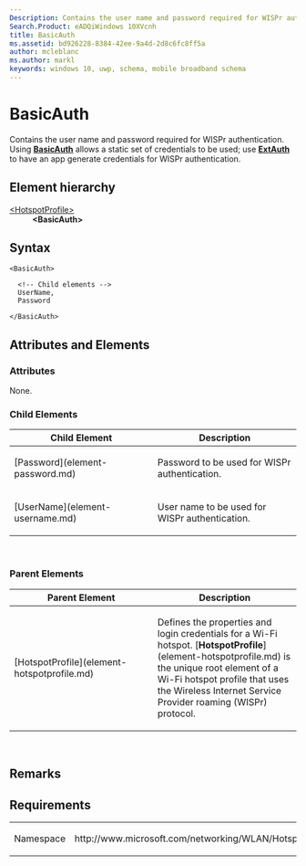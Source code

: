 ```yaml
---
Description: Contains the user name and password required for WISPr authentication.
Search.Product: eADQiWindows 10XVcnh
title: BasicAuth
ms.assetid: bd926228-8384-42ee-9a4d-2d8c6fc8ff5a
author: mcleblanc
ms.author: markl
keywords: windows 10, uwp, schema, mobile broadband schema
---
```


# BasicAuth


Contains the user name and password required for WISPr authentication. Using [**BasicAuth**](element-basicauth.md) allows a static set of credentials to be used; use [**ExtAuth**](element-extauth.md) to have an app generate credentials for WISPr authentication.

## Element hierarchy

<dl>
<dt><a href="element-hotspotprofile.md">&lt;HotspotProfile&gt;</a></dt>
<dd><b>&lt;BasicAuth&gt;</b></dd>
</dl>

## Syntax

``` syntax
<BasicAuth>

  <!-- Child elements -->
  UserName,
  Password

</BasicAuth>
```

## Attributes and Elements


### Attributes

None.

### Child Elements

<table>
<colgroup>
<col width="50%" />
<col width="50%" />
</colgroup>
<thead>
<tr class="header">
<th>Child Element</th>
<th>Description</th>
</tr>
</thead>
<tbody>
<tr class="odd">
<td>[Password](element-password.md)</td>
<td><p>Password to be used for WISPr authentication.</p></td>
</tr>
<tr class="even">
<td>[UserName](element-username.md)</td>
<td><p>User name to be used for WISPr authentication.</p></td>
</tr>
</tbody>
</table>

 

### Parent Elements

<table>
<colgroup>
<col width="50%" />
<col width="50%" />
</colgroup>
<thead>
<tr class="header">
<th>Parent Element</th>
<th>Description</th>
</tr>
</thead>
<tbody>
<tr class="odd">
<td>[HotspotProfile](element-hotspotprofile.md)</td>
<td><p>Defines the properties and login credentials for a Wi-Fi hotspot. [<strong>HotspotProfile</strong>](element-hotspotprofile.md) is the unique root element of a Wi-Fi hotspot profile that uses the Wireless Internet Service Provider roaming (WISPr) protocol.</p></td>
</tr>
</tbody>
</table>

 

## Remarks

## Requirements

<table>
<colgroup>
<col width="50%" />
<col width="50%" />
</colgroup>
<tbody>
<tr class="odd">
<td><p>Namespace</p></td>
<td><p>http://www.microsoft.com/networking/WLAN/HotspotProfile/v1</p></td>
</tr>
</tbody>
</table>

 

 



